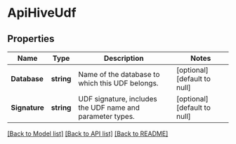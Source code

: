 # ApiHiveUdf

## Properties
Name | Type | Description | Notes
------------ | ------------- | ------------- | -------------
**Database** | **string** | Name of the database to which this UDF belongs. | [optional] [default to null]
**Signature** | **string** | UDF signature, includes the UDF name and parameter types. | [optional] [default to null]

[[Back to Model list]](../README.md#documentation-for-models) [[Back to API list]](../README.md#documentation-for-api-endpoints) [[Back to README]](../README.md)


